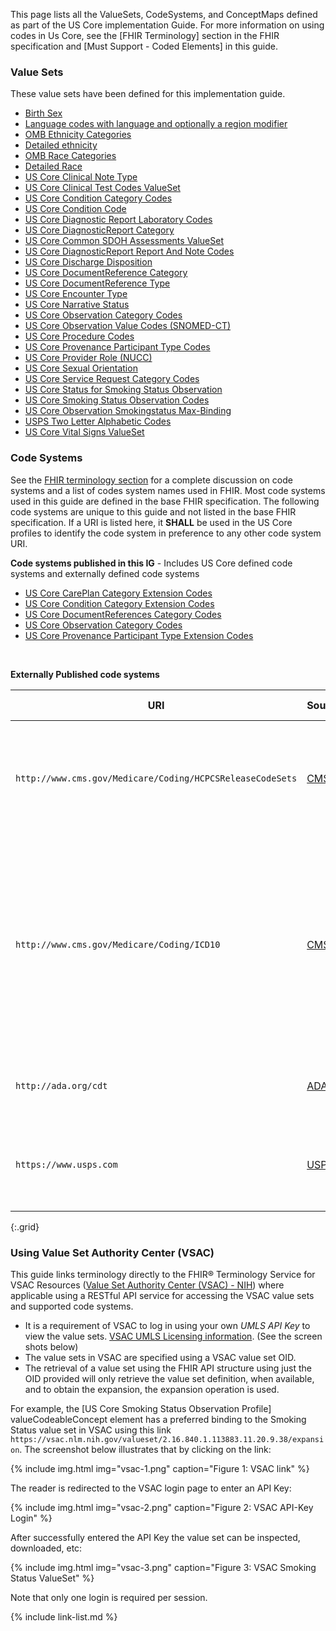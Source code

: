 
This page lists all the ValueSets, CodeSystems, and ConceptMaps defined as part of the US Core implementation Guide. For more information on using codes in Us Core, see the [FHIR Terminology] section in the FHIR specification and [Must Support - Coded Elements] in this guide.

### Value Sets

These value sets have been defined for this implementation guide.

<!-- {% raw %}{% include list-simple-valuesets.xhtml %}{% endraw %} -->

*   [Birth Sex](ValueSet-birthsex.html)
*   [Language codes with language and optionally a region modifier](ValueSet-simple-language.html)
*   [OMB Ethnicity Categories](ValueSet-omb-ethnicity-category.html)
*   [Detailed ethnicity](ValueSet-detailed-ethnicity.html)
*   [OMB Race Categories](ValueSet-omb-race-category.html)
*   [Detailed Race](ValueSet-detailed-race.html)
*   [US Core Clinical Note Type](ValueSet-us-core-clinical-note-type.html)
*   <span class="bg-success" markdown="1">[US Core Clinical Test Codes ValueSet](ValueSet-us-core-clinical-test-codes.html)</span><!-- new-content --> 
*   [US Core Condition Category Codes](ValueSet-us-core-condition-category.html)
*   [US Core Condition Code](ValueSet-us-core-condition-code.html)
*   [US Core Diagnostic Report Laboratory Codes](ValueSet-us-core-diagnosticreport-lab-codes.html)
*   [US Core DiagnosticReport Category](ValueSet-us-core-diagnosticreport-category.html)
* [US Core Common SDOH Assessments ValueSet](ValueSet-us-core-common-sdoh-assessments.html)
*   [US Core DiagnosticReport Report And Note Codes](ValueSet-us-core-diagnosticreport-report-and-note-codes.html)
*   [US Core Discharge Disposition](ValueSet-us-core-discharge-disposition.html)
*   [US Core DocumentReference Category](ValueSet-us-core-documentreference-category.html)
*   [US Core DocumentReference Type](ValueSet-us-core-documentreference-type.html)
*   [US Core Encounter Type](ValueSet-us-core-encounter-type.html)
*   [US Core Narrative Status](ValueSet-us-core-narrative-status.html)
*   <span class="bg-success" markdown="1">[US Core Observation Category Codes](ValueSet-us-core-observation-category.html)</span><!-- new-content -->
*   [US Core Observation Value Codes (SNOMED-CT)](ValueSet-us-core-observation-value-codes.html)
*   [US Core Procedure Codes](ValueSet-us-core-procedure-code.html)
*   [US Core Provenance Participant Type Codes](ValueSet-us-core-provenance-participant-type.html)
*   [US Core Provider Role (NUCC)](ValueSet-us-core-provider-role.html)
*   [US Core Sexual Orientation](ValueSet-us-core-sexual-orientation.html)
*   [US Core Service Request Category Codes](ValueSet-us-core-servicerequest-category.html)
*   [US Core Status for Smoking Status Observation](ValueSet-us-core-observation-smoking-status-status.html)
*   [US Core Smoking Status Observation Codes](ValueSet-us-core-smoking-status-observation-codes.html)
* [US Core Observation Smokingstatus Max-Binding](ValueSet-us-core-observation-smokingstatus-max.html)
*   [USPS Two Letter Alphabetic Codes](ValueSet-us-core-usps-state.html)
*   [US Core Vital Signs ValueSet](ValueSet-us-core-vital-signs.html)

### Code Systems

See the [FHIR terminology section]({{site.data.fhir.path}}terminologies-systems.html) for a complete discussion on code systems and a list of codes system names used in FHIR.  Most code systems used in this guide are defined in the base FHIR specification. The following code systems are unique to this guide and not listed in the base FHIR specification.  If a URI is listed here, it **SHALL** be used in the US Core profiles to identify the code system in preference to any other code system URI.


**Code systems published in this IG** - Includes US Core defined code systems and externally defined code systems

<!-- {% raw %}{% include list-simple-codesystems.xhtml %}{% endraw %} -->

*   [US Core CarePlan Category Extension Codes](CodeSystem-careplan-category.html)
*   [US Core Condition Category Extension Codes](CodeSystem-condition-category.html)
*   [US Core DocumentReferences Category Codes](CodeSystem-us-core-documentreference-category.html)
*   <span class="bg-success" markdown="1">[US Core Observation Category Codes](CodeSystem-us-core-observation-category.html)</span><!-- new-content -->
*   [US Core Provenance Participant Type Extension Codes](CodeSystem-us-core-provenance-participant-type.html)

<br />

**Externally Published code systems**

|URI|Source|Comment|OID (for non-FHIR systems)|
|---|---|---|---|
|`http://www.cms.gov/Medicare/Coding/HCPCSReleaseCodeSets`|[CMS](https://www.cms.gov/Medicare/Coding/HCPCSReleaseCodeSets)|*Healthcare Common Procedure Coding System (HCPCS) level II alphanumeric codes*|2.16.840.1.113883.6.285|
|`http://www.cms.gov/Medicare/Coding/ICD10`|[CMS](http://www.cms.gov/Medicare/Coding/ICD10/)|*International Classification of Diseases, 10th Revision, Procedure Coding System (ICD-10-PCS)* -  See [ICD-10 PCS Codes](http://www.icd10data.com/icd10pcs) for online access to codes for general information purposes. |2.16.840.1.113883.6.4|
|`http://ada.org/cdt`|[ADA](http://www.ada.org/en/publications/cdt)|*Code on Dental Procedures and Nomenclature*|2.16.840.1.113883.6.13|
|`https://www.usps.com`|[USPS](http://pe.usps.com/text/pub28/28apb.htm)|*United States Postal Service Two–Letter State and Possession Abbreviations*|2.16.840.1.113883.6.92|
{:.grid}

<!--
|[urn:oid:2.16.840.1.113883.6.238](CodeSystem-cdcrec.html)|[CDC](https://www.cdc.gov/phin/resources/vocabulary/index.html)|*Race & Ethnicity - CDC* - See [CDC Race and Ethnicity Code Set Version 1.0](https://www.cdc.gov/phin/resources/vocabulary/documents/cdc-race--ethnicity-background-and-purpose.pdf).|2.16.840.1.113883.6.238


<p>
</p>

### ConceptMaps

The following concept mappings have been defined as part of the this guide.

  {%raw%}{% include list-simple-conceptmaps.xhtml %}{%endraw%}
<p>
</p>

-->

### Using Value Set Authority Center (VSAC)

This guide links terminology directly to the FHIR® Terminology Service for VSAC Resources ([Value Set Authority Center (VSAC) - NIH](https://vsac.nlm.nih.gov/)) where applicable using a RESTful API service for accessing the VSAC value sets and supported code systems.

  - It is a requirement of VSAC to log in using your own *UMLS API Key* to view the value sets. [VSAC UMLS Licensing information](https://www.nlm.nih.gov/vsac/support/usingvsac/requestumlslicense.html).  (See the screen shots below)
  - The value sets in VSAC are specified using a VSAC value set OID.  
  - The retrieval of a value set using the FHIR API structure using just the OID provided will only retrieve the value set definition, when available, and to obtain the expansion, the expansion operation is used.

 For example, the [US Core Smoking Status Observation Profile] valueCodeableConcept element has a preferred binding to the Smoking Status value set in VSAC using this link `https://vsac.nlm.nih.gov/valueset/2.16.840.1.113883.11.20.9.38/expansion`. The screenshot below illustrates that by clicking on the link:

 {% include img.html img="vsac-1.png" caption="Figure 1: VSAC link" %}

The reader is redirected to the VSAC login page to enter an API Key:

 {% include img.html img="vsac-2.png" caption="Figure 2: VSAC API-Key Login" %}

After successfully entered the API Key the value set can be inspected, downloaded, etc:

 {% include img.html img="vsac-3.png" caption="Figure 3: VSAC Smoking Status ValueSet" %}

Note that only one login is required per session.

{% include link-list.md %}
